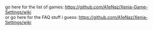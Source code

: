 go here for the list of games: https://github.com/A1eNaz/Xenia-Game-Settings/wiki<br>
or go here for the FAQ stuff i guess: https://github.com/A1eNaz/Xenia-Settings/wiki
